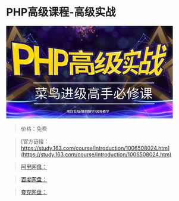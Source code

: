 # PHP高级课程-高级实战

![img](../../../assets/study163/free/17d81cd82559485b84ec1f7ce96633db.jpg)

> 价格：免费

> [官方链接：https://study.163.com/course/introduction/1006508024.htm](https://study.163.com/course/introduction/1006508024.htm)

> [阿里网盘：]()

> [百度网盘：]()

> [夸克网盘：]()

